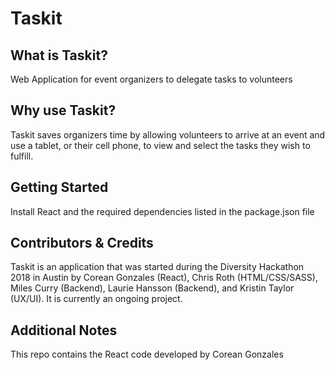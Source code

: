 # Taskit

## What is Taskit?

Web Application for event organizers to delegate tasks to volunteers

## Why use Taskit?

Taskit saves organizers time by allowing volunteers to arrive at an event and use a tablet, or their cell phone, to view and select the tasks they wish to fulfill.

## Getting Started

Install React and the required dependencies listed in the package.json file

## Contributors & Credits

Taskit is an application that was started during the Diversity Hackathon 2018 in Austin by Corean Gonzales (React), Chris Roth (HTML/CSS/SASS), Miles Curry (Backend), 
Laurie Hansson (Backend), and Kristin Taylor (UX/UI).  It is currently an ongoing project.  

## Additional Notes

This repo contains the React code developed by Corean Gonzales






